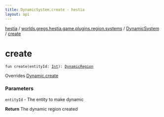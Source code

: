 ```yaml
---
title: DynamicSystem.create - hestia
layout: api
---
```


<div class='api-docs-breadcrumbs'><a href="../../index.html">hestia</a> / <a href="../index.html">worlds.gregs.hestia.game.plugins.region.systems</a> / <a href="index.html">DynamicSystem</a> / <a href="./create.html">create</a></div>

# create

<div class="signature"><code><span class="keyword">fun </span><span class="identifier">create</span><span class="symbol">(</span><span class="parameterName" id="worlds.gregs.hestia.game.plugins.region.systems.DynamicSystem$create(kotlin.Int)/entityId">entityId</span><span class="symbol">:</span>&nbsp;<a href="https://kotlinlang.org/api/latest/jvm/stdlib/kotlin/-int/index.html"><span class="identifier">Int</span></a><span class="symbol">)</span><span class="symbol">: </span><a href="../../worlds.gregs.hestia.game.plugins.region.components/-dynamic-region/index.html"><span class="identifier">DynamicRegion</span></a></code></div>

Overrides <a href="../../worlds.gregs.hestia.game.api.region/-dynamic/create.html">Dynamic.create</a>

### Parameters

<code>entityId</code> - The entity to make dynamic

**Return**
The dynamic region created

